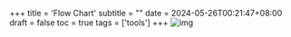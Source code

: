 +++
title = 'Flow Chart'
subtitle = ""
date = 2024-05-26T00:21:47+08:00
draft = false
toc = true
tags = ['tools']
+++
![img](../imgs/chart.jpg)
